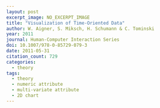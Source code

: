 ```yaml
---
layout: post
excerpt_image: NO_EXCERPT_IMAGE
title: "Visualization of Time-Oriented Data"
author: W. Aigner, S. Miksch, H. Schumann & C. Tominski
year: 2011
journal: Human-Computer Interaction Series
doi: 10.1007/978-0-85729-079-3
date: 2011-05-31
citation_count: 729
categories:
  - theory
tags:
  - theory
  - numeric attribute
  - multi-variate attribute
  - 2D chart
---
```

